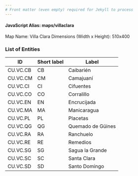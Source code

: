 ```yaml
---
# Front matter (even empty) required for Jekyll to process
---
```


#### JavaScript Alias: maps/villaclara

Map Name: Villa Clara
Dimensions (Width x Height): 510x400





### List of Entities

ID | Short label | Label
---|---|---|
CU.VC.CB|CB|Caibarién
CU.VC.CM|CM|Camajuaní
CU.VC.CI|CI|Cifuentes
CU.VC.CO|CO|Corralillo
CU.VC.EN|EN|Encrucijada
CU.VC.MA|MA|Manicaragua
CU.VC.PL|PL|Placetas
CU.VC.QG|QG|Quemado de Güines
CU.VC.RA|RA|Ranchuelo
CU.VC.RE|RE|Remedios
CU.VC.SG|SG|Sagua la Grande
CU.VC.SC|SC|Santa Clara
CU.VC.SD|SD|Santo Domingo